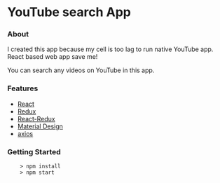 # YouTube search App

### About
I created this app because my cell is too lag to run native YouTube app.
React based web app save me!

You can search any videos on YouTube in this app.

### Features
* [React](https://github.com/facebook/react)
* [Redux](https://github.com/reactjs/redux)
* [React-Redux](https://github.com/reactjs/react-redux)
* [Material Design](http://www.material-ui.com/)
* [axios](https://github.com/mzabriskie/axios)

### Getting Started
```
	> npm install
	> npm start
```
